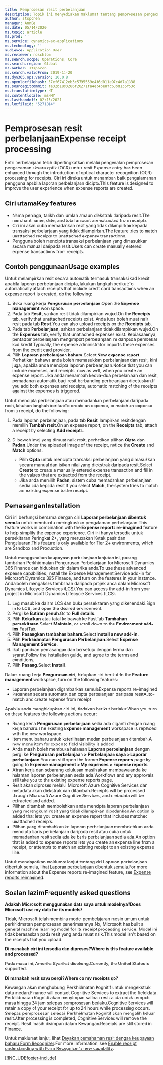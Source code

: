 ```yaml
---
title: Pemprosesan resit perbelanjaan
description: Topik ini menyediakan maklumat tentang pemprosesan pengecaman aksara optik (OCR) untuk resit. Ciri ini direka untuk menambah baik pengalamanan pengguna apabila laporan perbelanjaan dicipta dalam Microsoft Dynamics 365 Finance.
author: stsporen
manager: AnnBe
ms.date: 05/14/2020
ms.topic: article
ms.prod: ''
ms.service: dynamics-ax-applications
ms.technology: ''
audience: Application User
ms.reviewer: roschlom
ms.search.scope: Operations, Core
ms.search.region: Global
ms.author: stsporen
ms.search.validFrom: 2019-11-20
ms.dyn365.ops.version: 10.0.8
ms.openlocfilehash: 57ef67412eb3c5795559e4f6d011e97c4d7a1338
ms.sourcegitcommit: fa32b1893286f20271fa4ec4be8fc68bd135f53c
ms.translationtype: HT
ms.contentlocale: ms-MY
ms.lasthandoff: 02/15/2021
ms.locfileid: "5271814"
---
```

# <a name="expense-receipt-processing"></a><span data-ttu-id="d77ab-104">Pemprosesan resit perbelanjaan</span><span class="sxs-lookup"><span data-stu-id="d77ab-104">Expense receipt processing</span></span>

<span data-ttu-id="d77ab-105">Entri perbelanjaan telah dipertingkatkan melalui pengenalan pemprosesan pengecaman aksara optik (OCR) untuk resit.</span><span class="sxs-lookup"><span data-stu-id="d77ab-105">Expense entry has been enhanced through the introduction of optical character recognition (OCR) processing for receipts.</span></span> <span data-ttu-id="d77ab-106">Ciri ini direka untuk menambah baik pengalamanan pengguna apabila laporan perbelanjaan dicipta.</span><span class="sxs-lookup"><span data-stu-id="d77ab-106">This feature is designed to improve the user experience when expense reports are created.</span></span>

## <a name="key-features"></a><span data-ttu-id="d77ab-107">Ciri utama</span><span class="sxs-lookup"><span data-stu-id="d77ab-107">Key features</span></span>

- <span data-ttu-id="d77ab-108">Nama peniaga, tarikh dan jumlah amaun diekstrak daripada resit.</span><span class="sxs-lookup"><span data-stu-id="d77ab-108">The merchant name, date, and total amount are extracted from receipts.</span></span>
- <span data-ttu-id="d77ab-109">Ciri ini akan cuba memadankan resit yang tidak dilampirkan kepada transaksi perbelanjaan yang tidak dilampirkan.</span><span class="sxs-lookup"><span data-stu-id="d77ab-109">The feature tries to match unattached receipts to unattached expense transactions.</span></span>
- <span data-ttu-id="d77ab-110">Pengguna boleh mencipta transaksi perbelanjaan yang dimasukkan secara manual daripada resit.</span><span class="sxs-lookup"><span data-stu-id="d77ab-110">Users can create manually entered expense transactions from receipts.</span></span>

## <a name="usage-examples"></a><span data-ttu-id="d77ab-111">Contoh penggunaan</span><span class="sxs-lookup"><span data-stu-id="d77ab-111">Usage examples</span></span>

<span data-ttu-id="d77ab-112">Untuk melampirkan resit secara automatik termasuk transaksi kad kredit apabila laporan perbelanjaan dicipta, lakukan langkah berikut:</span><span class="sxs-lookup"><span data-stu-id="d77ab-112">To automatically attach receipts that include credit card transactions when an expense report is created, do the following:</span></span>

  1. <span data-ttu-id="d77ab-113">Buka ruang kerja **Pengurusan perbelanjaan**.</span><span class="sxs-lookup"><span data-stu-id="d77ab-113">Open the **Expense management** workspace.</span></span>
  2. <span data-ttu-id="d77ab-114">Pada tab **Resit**, sahkan resit tidak dilampirkan wujud.</span><span class="sxs-lookup"><span data-stu-id="d77ab-114">On the **Receipts** tab, verify that unattached receipts exist.</span></span> <span data-ttu-id="d77ab-115">Anda juga boleh muat naik resit pada tab **Resit**.</span><span class="sxs-lookup"><span data-stu-id="d77ab-115">You can also upload receipts on the **Receipts** tab.</span></span>
  3. <span data-ttu-id="d77ab-116">Pada tab **Perbelanjaan**, sahkan perbelanjaan tidak dilampirkan wujud.</span><span class="sxs-lookup"><span data-stu-id="d77ab-116">On the **Expenses** tab, verify that unattached expenses exist.</span></span> <span data-ttu-id="d77ab-117">Kebiasaannya, pentadbir perbelanjaan mengimport perbelanjaan ini daripada pembekal kad kredit.</span><span class="sxs-lookup"><span data-stu-id="d77ab-117">Typically, the expense administrator imports these expenses from the credit card provider.</span></span>
  4. <span data-ttu-id="d77ab-118">Pilih **Laporan perbelanjaan baharu**.</span><span class="sxs-lookup"><span data-stu-id="d77ab-118">Select **New expense report**.</span></span> <span data-ttu-id="d77ab-119">Perhatikan bahawa anda boleh memasukkan perbelanjaan dan resit, kini juga, apabila anda mencipta laporan perbelanjaan.</span><span class="sxs-lookup"><span data-stu-id="d77ab-119">Notice that you can include expenses, and receipts, now as well, when you create an expense report.</span></span> <span data-ttu-id="d77ab-120">Jika anda menambah kedua-dua perbelanjaan dan resit, pemadanan automatik bagi resit berbanding perbelanjaan dicetuskan.</span><span class="sxs-lookup"><span data-stu-id="d77ab-120">If you add both expenses and receipts, automatic matching of the receipts against the expenses is triggered.</span></span>

<span data-ttu-id="d77ab-121">Untuk mencipta perbelanjaan atau memadankan perbelanjaan daripada resit, lakukan langkah berikut:</span><span class="sxs-lookup"><span data-stu-id="d77ab-121">To create an expense, or match an expense from a receipt, do the following:</span></span>

  1. <span data-ttu-id="d77ab-122">Pada laporan perbelanjaan, pada tab **Resit**, lampirkan resit dengan memilih **Tambah resit**.</span><span class="sxs-lookup"><span data-stu-id="d77ab-122">On an expense report, on the **Receipts** tab, attach a receipt by selecting **Add receipts**.</span></span>
  2. <span data-ttu-id="d77ab-123">Di bawah imej yang dimuat naik resit, perhatikan pilihan **Cipta** dan **Padan**.</span><span class="sxs-lookup"><span data-stu-id="d77ab-123">Under the uploaded image of the receipt, notice the **Create** and **Match** options.</span></span>

      - <span data-ttu-id="d77ab-124">Pilih **Cipta** untuk mencipta transaksi perbelanjaan yang dimasukkan secara manual dan isikan nilai yang diekstrak daripada resit.</span><span class="sxs-lookup"><span data-stu-id="d77ab-124">Select **Create** to create a manually entered expense transaction and fill in the values that are extracted from the receipt.</span></span>
      - <span data-ttu-id="d77ab-125">Jika anda memilih **Padan**, sistem cuba memadankan perbelanjaan sedia ada kepada resit.</span><span class="sxs-lookup"><span data-stu-id="d77ab-125">If you select **Match**, the system tries to match an existing expense to the receipt.</span></span>

## <a name="installation"></a><span data-ttu-id="d77ab-126">Pemasangan</span><span class="sxs-lookup"><span data-stu-id="d77ab-126">Installation</span></span>

<span data-ttu-id="d77ab-127">Ciri ini berfungsi bersama dengan ciri **Laporan perbelanjaan dibentuk semula** untuk membantu meringkaskan pengalaman perbelanjaan.</span><span class="sxs-lookup"><span data-stu-id="d77ab-127">This feature works in combination with the **Expense reports re-imagined** feature to help simplify the expense experience.</span></span> <span data-ttu-id="d77ab-128">Ciri ini hanya tersedia untuk persekitaran Peringkat 2+, yang merupakan Kotak pasir dan Pengeluaran.</span><span class="sxs-lookup"><span data-stu-id="d77ab-128">This feature is only available for Tier 2+ environments, which are Sandbox and Production.</span></span>

<span data-ttu-id="d77ab-129">Untuk menggunakan keupayaan perbelanjaan lanjutan ini, pasang tambahan Perkhidmatan Pengurusan Perbelanjaan for Microsoft Dynamics 365 Finance dan hidupkan ciri dalam tika anda.</span><span class="sxs-lookup"><span data-stu-id="d77ab-129">To use these advanced expense capabilities, install the Expense Management Service add-in for Microsoft Dynamics 365 Finance, and turn on the features in your instance.</span></span> <span data-ttu-id="d77ab-130">Anda boleh mengakses tambahan daripada projek anda dalam Microsoft Dynamics Lifecycle Services (LCS).</span><span class="sxs-lookup"><span data-stu-id="d77ab-130">You can access the add-in from your project in Microsoft Dynamics Lifecycle Services (LCS).</span></span>

1. <span data-ttu-id="d77ab-131">Log masuk ke dalam LCS dan buka persekitaran yang dikehendaki.</span><span class="sxs-lookup"><span data-stu-id="d77ab-131">Sign in to LCS, and open the desired environment.</span></span>
2. <span data-ttu-id="d77ab-132">Pergi ke **Butiran penuh**.</span><span class="sxs-lookup"><span data-stu-id="d77ab-132">Go to **Full details**.</span></span>
3. <span data-ttu-id="d77ab-133">Pilih **Kekalkan** atau tatal ke bawah ke FastTab **Tambahan persekitaran**.</span><span class="sxs-lookup"><span data-stu-id="d77ab-133">Select **Maintain**, or scroll down to the **Environment add-ins** FastTab.</span></span>
4. <span data-ttu-id="d77ab-134">Pilih **Pasangkan tambahan baharu**.</span><span class="sxs-lookup"><span data-stu-id="d77ab-134">Select **Install a new add-in**.</span></span>
5. <span data-ttu-id="d77ab-135">Pilih **Perkhidmatan Pengurusan Perbelanjaan**.</span><span class="sxs-lookup"><span data-stu-id="d77ab-135">Select **Expense Management Service**.</span></span>
6. <span data-ttu-id="d77ab-136">Ikuti panduan pemasangan dan bersetuju dengan terma dan syarat.</span><span class="sxs-lookup"><span data-stu-id="d77ab-136">Follow the installation guide, and agree to the terms and conditions.</span></span>
7. <span data-ttu-id="d77ab-137">Pilih **Pasang**.</span><span class="sxs-lookup"><span data-stu-id="d77ab-137">Select **Install**.</span></span>

<span data-ttu-id="d77ab-138">Dalam ruang kerja **Pengurusan ciri**, hidupkan ciri berikut:</span><span class="sxs-lookup"><span data-stu-id="d77ab-138">In the **Feature management** workspace, turn on the following features:</span></span>

- <span data-ttu-id="d77ab-139">Laporan perbelanjaan digambarkan semula</span><span class="sxs-lookup"><span data-stu-id="d77ab-139">Expense reports re-imagined</span></span>
- <span data-ttu-id="d77ab-140">Padankan secara automatik dan cipta perbelanjaan daripada resit</span><span class="sxs-lookup"><span data-stu-id="d77ab-140">Auto-match and create expense from receipt</span></span>

<span data-ttu-id="d77ab-141">Apabila anda menghidupkan ciri ini, tindakan berikut berlaku:</span><span class="sxs-lookup"><span data-stu-id="d77ab-141">When you turn on these features the following actions occur:</span></span>

- <span data-ttu-id="d77ab-142">Ruang kerja **Pengurusan perbelanjaan** sedia ada diganti dengan ruang kerja baharu.</span><span class="sxs-lookup"><span data-stu-id="d77ab-142">The existing **Expense management** workspace is replaced with the new workspace.</span></span>
- <span data-ttu-id="d77ab-143">Item menu baharu untuk keterlihatan medan perbelanjaan ditambah.</span><span class="sxs-lookup"><span data-stu-id="d77ab-143">A new menu item for expense field visibility is added.</span></span>
- <span data-ttu-id="d77ab-144">Anda masih boleh membuka halaman **Laporan perbelanjaan** dengan pergi ke **Pengurusan perbelanjaan > Perbelanjaan saya > Laporan perbelanjaan**.</span><span class="sxs-lookup"><span data-stu-id="d77ab-144">You can still open the former **Expense reports** page by going to **Expense management > My expenses > Expense reports**.</span></span>
- <span data-ttu-id="d77ab-145">Aliran kerja dan sebarang kelulusan masih akan membawa anda ke halaman laporan perbelanjaan sedia ada.</span><span class="sxs-lookup"><span data-stu-id="d77ab-145">Workflows and any approvals still take you to the existing expense reports page.</span></span>
- <span data-ttu-id="d77ab-146">Resit akan diproses melalui Microsoft Azure Cognitive Services dan metadata akan diekstrak dan ditambah.</span><span class="sxs-lookup"><span data-stu-id="d77ab-146">Receipts will be processed through Microsoft Azure Cognitive Services, and metadata will be extracted and added.</span></span>
- <span data-ttu-id="d77ab-147">Pilihan ditambah membolehkan anda mencipta laporan perbelanjaan yang merangkumi resit yang tidak dilampirkan dipadankan.</span><span class="sxs-lookup"><span data-stu-id="d77ab-147">An option is added that lets you create an expense report that includes matched unattached receipts.</span></span>
- <span data-ttu-id="d77ab-148">Pilihan yang ditambahkan ke laporan perbelanjaan membolehkan anda mencipta baris perbelanjaan daripada resit atau cuba untuk memadankan resit sedia ada ke baris perbelanjaan sedia ada.</span><span class="sxs-lookup"><span data-stu-id="d77ab-148">An option that is added to expense reports lets you create an expense line from a receipt, or attempts to match an existing receipt to an existing expense line.</span></span>

<span data-ttu-id="d77ab-149">Untuk mendapatkan maklumat lanjut tentang ciri Laporan perbelanjaan dibentuk semula, lihat [Laporan perbelanjaan dibentuk semula](ExpenseWorkspaceNew.md).</span><span class="sxs-lookup"><span data-stu-id="d77ab-149">For more information about the Expense reports re-imagined feature, see [Expense reports reimagined](ExpenseWorkspaceNew.md).</span></span>

## <a name="frequently-asked-questions"></a><span data-ttu-id="d77ab-150">Soalan lazim</span><span class="sxs-lookup"><span data-stu-id="d77ab-150">Frequently asked questions</span></span>

<span data-ttu-id="d77ab-151">**Adakah Microsoft menggunakan data saya untuk modelnya?**</span><span class="sxs-lookup"><span data-stu-id="d77ab-151">**Does Microsoft use my data for its models?**</span></span>

<span data-ttu-id="d77ab-152">Tidak, Microsoft telah membina model pembelajaran mesin umum untuk perkhidmatan pemprosesan penerimaannya.</span><span class="sxs-lookup"><span data-stu-id="d77ab-152">No, Microsoft has built a general machine learning model for its receipt processing service.</span></span> <span data-ttu-id="d77ab-153">Model ini tidak berasaskan pada resit yang anda muat naik.</span><span class="sxs-lookup"><span data-stu-id="d77ab-153">This model isn't based on the receipts that you upload.</span></span>

<span data-ttu-id="d77ab-154">**Di manakah ciri ini tersedia dan diproses?**</span><span class="sxs-lookup"><span data-stu-id="d77ab-154">**Where is this feature available and processed?**</span></span>

<span data-ttu-id="d77ab-155">Pada masa ini, Amerika Syarikat disokong.</span><span class="sxs-lookup"><span data-stu-id="d77ab-155">Currently, the United States is supported.</span></span>

<span data-ttu-id="d77ab-156">**Di manakah resit saya pergi?**</span><span class="sxs-lookup"><span data-stu-id="d77ab-156">**Where do my receipts go?**</span></span>

<span data-ttu-id="d77ab-157">Kewangan akan menghubungi Perkhidmatan Kognitif untuk mengekstrak data medan.</span><span class="sxs-lookup"><span data-stu-id="d77ab-157">Finance will contact Cognitive Services to extract the field data.</span></span> <span data-ttu-id="d77ab-158">Perkhidmatan Kognitif akan menyimpan salinan resit anda untuk tempoh masa hingga 24 jam selepas pemprosesan berlaku.</span><span class="sxs-lookup"><span data-stu-id="d77ab-158">Cognitive Services will retain a copy of your receipt for up to 24 hours while processing occurs.</span></span> <span data-ttu-id="d77ab-159">Selepas pemprosesan selesai, Perkhidmatan Kognitif akan mengalih keluar resit.</span><span class="sxs-lookup"><span data-stu-id="d77ab-159">After processing is completed, Cognitive Services will remove the receipt.</span></span> <span data-ttu-id="d77ab-160">Resit masih disimpan dalam Kewangan.</span><span class="sxs-lookup"><span data-stu-id="d77ab-160">Receipts are still stored in Finance.</span></span>

<span data-ttu-id="d77ab-161">Untuk maklumat lanjut, lihat [Dayakan pemahaman resit dengan keupayaan baharu Form Recognizer](https://azure.microsoft.com/blog/enable-receipt-understanding-with-form-recognizer-s-new-capability/).</span><span class="sxs-lookup"><span data-stu-id="d77ab-161">For more information, see [Enable receipt understanding with Form Recognizer's new capability](https://azure.microsoft.com/blog/enable-receipt-understanding-with-form-recognizer-s-new-capability/).</span></span>


[!INCLUDE[footer-include](../includes/footer-banner.md)]